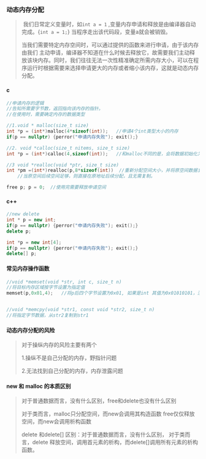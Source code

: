 ### 动态内存分配

> ​	我们日常定义变量时，如`int a = 1` ,变量内存申请和释放是由编译器自动完成。{`int a = 1;`}  当程序走出该代码段，变量a就会被销毁。
>
> ​	当我们需要特定内存空间时，可以通过提供的函数来进行申请，由于该内存由我们
> 主动申请，编译器不知道在什么时候去释放它，故需要我们主动释放该块内存。同时，我们往往无法一次性精准确定所需内存大小，可以在程序运行时根据需要来选择申请更大的内存或者缩小该内存，这就是动态内存分配。

#### c

```c
//申请内存的逻辑
//告知所需要字节数，返回指向该内存的指针。
//在使用时，需要确定内存的数据类型

//1.void * malloc(size_t size)
int *p = (int*)malloc(4*sizeof(int));   //申请4个int类型大小的内存
if(p == nullptr) {perror("申请内存失败"); exit();}

//2. void *calloc(size_t nitems, size_t size)   
int *p = (int*)calloc(4,sizeof(int));   //和malloc不同的是，会将数据初始化为0

//3 void *realloc(void *ptr, size_t size) 
int *pm =(int*)realloc(p,8*sizeof(int))  //重新分配空间大小，并将原空间数据复制，
    //当原空间后续空间足够，则直接在原地址后续分配，且无需复制。

free p; p = 0;  //使用完需要释放申请空间
```

#### c++

```c++
//new delete
int * p = new int;
if(p == nullptr) {perror("申请内存失败"); exit();}
delete p;

int *p = new int[4];
if(p == nullptr) {perror("申请内存失败"); exit();}
delete[] p;
```

#### 常见内存操作函数

```c++
//void *memset(void *str, int c, size_t n) 
//将目标内存区域按字节设置为指定值   
memset(p,0x01,4);   //将p后四个字节设置为0x01, 如果是int 其值为0x01010101，注意数据在内存以小端序存储，cpu从低位开始处理数据更高效。


//void *memcpy(void *str1, const void *str2, size_t n) 
//将指定字节数据，从str2复制到str1

```

#### 动态内存分配的风险

> 对于操纵内存的风险主要有两个
>
> 1.操纵不是自己分配的内存，野指针问题
>
> 2.无法找到自己分配的内存，内存泄露问题

#### new 和 malloc 的本质区别

> 对于普通数据而言，没有什么区别，free和delete也没有什么区别
>
> 对于类而言，malloc只分配空间，而new会调用其构造函数
> free仅仅释放空间，而new会调用析构函数
>
> delete 和delete[] 区别：对于普通数据而言，没有什么区别，
> 对于类而言，delete 释放空间，调用首元素的析构，而delete[]调用所有元素的析构函数。